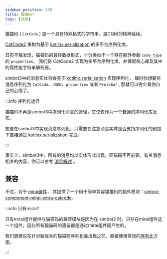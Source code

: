 ```yaml
---
sidebar_position: 100
title: 猫猫码?
tags: [消息]
---
```


猫猫码 ( `CatCode` ) 是一个具有特殊格式的字符串，是CQ码的精神延续。


[CatCode2](https://github.com/ForteScarlet/CatCode2) 重构为基于 [kotlinx.serialization](https://github.com/Kotlin/kotlinx.serialization) 
的多平台序列化库。

其实不难发现，猫猫码的最终数据形式，十分类似于一个存在额外参数 `code_type` 的 `properties`。
我们将 CatCode2 实现为多平台序列化库，并保留核心库及其中的高性能字符串解析器。

simbot3中的消息实体将会基于 [kotlinx.serialization](https://github.com/Kotlin/kotlinx.serialization) 实现序列化，
届时你想要将消息序列化为 `CatCode`、`JSON`、`properties` 或者 `ProtoBuf` , 那就可以完全看你自己的心情了。

:::info 序列化途径

猫猫码不再是simbot3中序列化消息的途径，它仅仅作为一个普通的序列化库发布。

想要在simbot3中实现消息序列化，只需要在注意消息实体是否支持序列化的前提下直接通过 [kotlinx.serialization](https://github.com/Kotlin/kotlinx.serialization)
完成。

:::

事实上，simbot3中，所有的消息均以实体形式出现，猫猫码不再必要。有关消息相关的内容，你可以参考 [消息概述](index) 。

## 兼容

不过，对于 [mirai组件](https://github.com/simple-robot/simbot-component-mirai)，
其提供了一个用于简单兼容猫猫码的额外模块：[simbot-component-mirai-extra-catcode](https://github.com/simple-robot/simbot-component-mirai/tree/main/simbot-component-mirai-extra-catcode)。

:::info 只有mirai?

只有mirai组件提供与猫猫码的兼容模块是因为在 simbot2 时，只存在mirai组件这一个组件，因此所有猫猫码的遗留都是通过mirai组件而产生的。

我们更建议在针对新版本的猫猫码序列化库出现之前，直接使用常规的[序列化](message-serialization)方案。

:::
